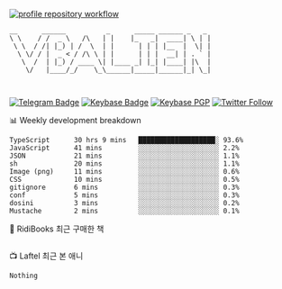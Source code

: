 [![profile repository workflow](https://github.com/vbalien/vbalien/actions/workflows/push.yml/badge.svg)](https://github.com/vbalien/vbalien/actions/workflows/push.yml)
```
__      ______          _      _____ ______ _   _ 
\ \    / /  _ \   /\   | |    |_   _|  ____| \ | |
 \ \  / /| |_) | /  \  | |      | | | |__  |  \| |
  \ \/ / |  _ < / /\ \ | |      | | |  __| | . ` |
   \  /  | |_) / ____ \| |____ _| |_| |____| |\  |
    \/   |____/_/    \_\______|_____|______|_| \_|
                                                  
                                                  
```
[![Telegram Badge](https://img.shields.io/badge/-Telegram-2CA5E0?logo=telegram)](https://t.me/vbalien)
[![Keybase Badge](https://img.shields.io/badge/-Keybase-33A0FF?logo=keybase&logoColor=white)](https://keybase.io/vbalien)
[![Keybase PGP](https://img.shields.io/keybase/pgp/vbalien)](http://sks.pod02.fleetstreetops.com/pks/lookup?search=0xE98CF73DE1E36F7D1B8A383AFD987F8DBE513071&fingerprint=on&op=index)
[![Twitter Follow](https://img.shields.io/twitter/follow/_elnyan)](https://twitter.com/_elnyan)

📊 Weekly development breakdown
```
TypeScript      30 hrs 9 mins   ███████████████████░ 93.6%
JavaScript      41 mins         ░░░░░░░░░░░░░░░░░░░░ 2.2%
JSON            21 mins         ░░░░░░░░░░░░░░░░░░░░ 1.1%
sh              20 mins         ░░░░░░░░░░░░░░░░░░░░ 1.1%
Image (png)     11 mins         ░░░░░░░░░░░░░░░░░░░░ 0.6%
CSS             10 mins         ░░░░░░░░░░░░░░░░░░░░ 0.5%
gitignore       6 mins          ░░░░░░░░░░░░░░░░░░░░ 0.3%
conf            5 mins          ░░░░░░░░░░░░░░░░░░░░ 0.3%
dosini          3 mins          ░░░░░░░░░░░░░░░░░░░░ 0.2%
Mustache        2 mins          ░░░░░░░░░░░░░░░░░░░░ 0.1%
```
📖 RidiBooks 최근 구매한 책
```
```
📺 Laftel 최근 본 애니
```
Nothing
```
